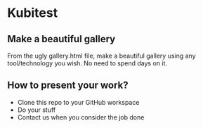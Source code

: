 Kubitest
=======

## Make a beautiful gallery

From the ugly gallery.html file, make a beautiful gallery using any tool/technology 
you wish. No need to spend days on it.

## How to present your work?

* Clone this repo to your GitHub workspace
* Do your stuff
* Contact us when you consider the job done